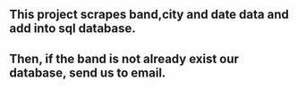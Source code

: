 ## This project scrapes band,city and date data and add into sql database.
## Then, if the band is not already exist our database, send us to email.
